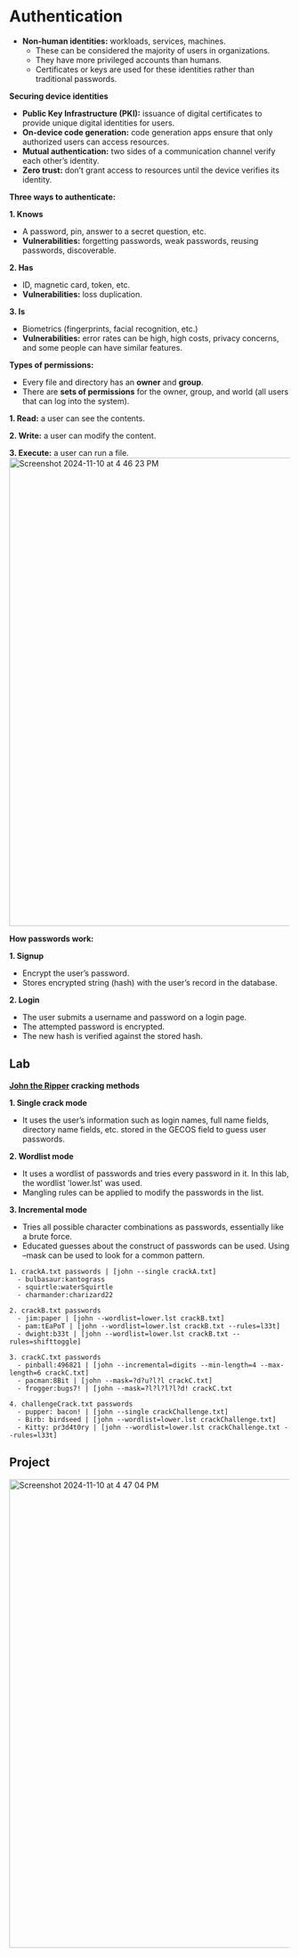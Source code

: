 # Authentication
- **Non-human identities:** workloads, services, machines.
  - These can be considered the majority of users in organizations.
  - They have more privileged accounts than humans.
  - Certificates or keys are used for these identities rather than traditional passwords.

**Securing device identities**
  - **Public Key Infrastructure (PKI):** issuance of digital certificates to provide unique digital identities for users.
  - **On-device code generation:** code generation apps ensure that only authorized users can access resources.
  - **Mutual authentication:** two sides of a communication channel verify each other’s identity.
  - **Zero trust:** don’t grant access to resources until the device verifies its identity.

**Three ways to authenticate:**

**1. Knows**
  - A password, pin, answer to a secret question, etc.
  - **Vulnerabilities:** forgetting passwords, weak passwords, reusing passwords, discoverable.

**2. Has**
  - ID, magnetic card, token, etc.
  - **Vulnerabilities:** loss duplication.

**3. Is**
  - Biometrics (fingerprints, facial recognition, etc.)
  - **Vulnerabilities:** error rates can be high, high costs, privacy concerns, and some people can have similar features.


**Types of permissions:**
- Every file and directory has an **owner** and **group**.
- There are **sets of permissions** for the owner, group, and world (all users that can log into the system).

**1. Read:** a user can see the contents.

**2. Write:** a user can modify the content.

**3. Execute:** a user can run a file.
<img width="842" alt="Screenshot 2024-11-10 at 4 46 23 PM" src="https://github.com/user-attachments/assets/fdbbd8c6-bb2e-44f1-8543-2a1cfef83c62">


**How passwords work:**

**1. Signup**
  - Encrypt the user’s password.
  - Stores encrypted string (hash) with the user’s record in the database.

**2. Login**
  - The user submits a username and password on a login page.
  - The attempted password is encrypted.
  - The new hash is verified against the stored hash.

## Lab
**[John the Ripper](https://www.openwall.com/john/doc/RULES.shtml) cracking methods**

**1. Single crack mode**
  - It uses the user’s information such as login names, full name fields, directory name fields, etc. stored in the GECOS field to guess user passwords.

**2. Wordlist mode** 
  - It uses a wordlist of passwords and tries every password in it. In this lab, the wordlist 'lower.lst' was used.
  - Mangling rules can be applied to modify the passwords in the list.

**3. Incremental mode**
  - Tries all possible character combinations as passwords, essentially like a brute force.
  - Educated guesses about the construct of passwords can be used. Using –mask can be used to look for a common pattern.

```
1. crackA.txt passwords | [john --single crackA.txt]
  - bulbasaur:kantograss
  - squirtle:waterSquirtle
  - charmander:charizard22

2. crackB.txt passwords
  - jim:paper | [john --wordlist=lower.lst crackB.txt]
  - pam:tEaPoT | [john --wordlist=lower.lst crackB.txt --rules=l33t]
  - dwight:b33t | [john --wordlist=lower.lst crackB.txt --rules=shifttoggle]

3. crackC.txt passwords
  - pinball:496821 | [john --incremental=digits --min-length=4 --max-length=6 crackC.txt]
  - pacman:8Bit | [john --mask=?d?u?l?l crackC.txt]
  - frogger:bugs7! | [john --mask=?l?l?l?l?d! crackC.txt

4. challengeCrack.txt passwords
  - pupper: bacon! | [john --single crackChallenge.txt]
  - Birb: birdseed | [john --wordlist=lower.lst crackChallenge.txt]
  - Kitty: pr3d4t0ry | [john --wordlist=lower.lst crackChallenge.txt --rules=l33t]
```

## Project
<img width="842" alt="Screenshot 2024-11-10 at 4 47 04 PM" src="https://github.com/user-attachments/assets/f462e6a9-2a1b-4ff8-81e7-7f0fd418c57a">
